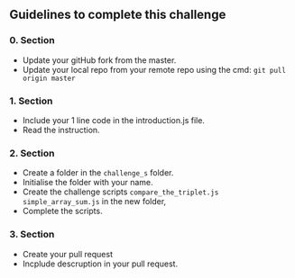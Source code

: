 ## Guidelines to complete this challenge
### 0. Section
- Update your gitHub fork from the master.
- Update your local repo from your remote repo using the cmd:
    `git pull origin master`
### 1. Section
- Include your 1 line code in the introduction.js file.
- Read the instruction.

### 2. Section
- Create a folder in the `challenge_s` folder.
- Initialise the folder with your name.
- Create the challenge scripts `compare_the_triplet.js` `simple_array_sum.js` in the new folder,
- Complete the scripts.

### 3. Section
- Create your pull request
- Incplude descruption in your pull request.